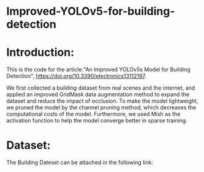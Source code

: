 # Improved-YOLOv5-for-building-detection

# Introduction:
This is the code for the article:"An Improved YOLOv5s Model for Building Detection", https://doi.org/10.3390/electronics13112197.

We first collected a building dataset from real scenes and the internet, and applied an improved GridMask data augmentation method to expand the dataset and reduce the impact of occlusion. To make the model lightweight, we pruned the model by the channel pruning method, which decreases the computational costs of the model. Furthermore, we used Mish as the activation function to help the model converge better in sparse training.

# Dataset:
The Building Dateset can be attached in the following link:





